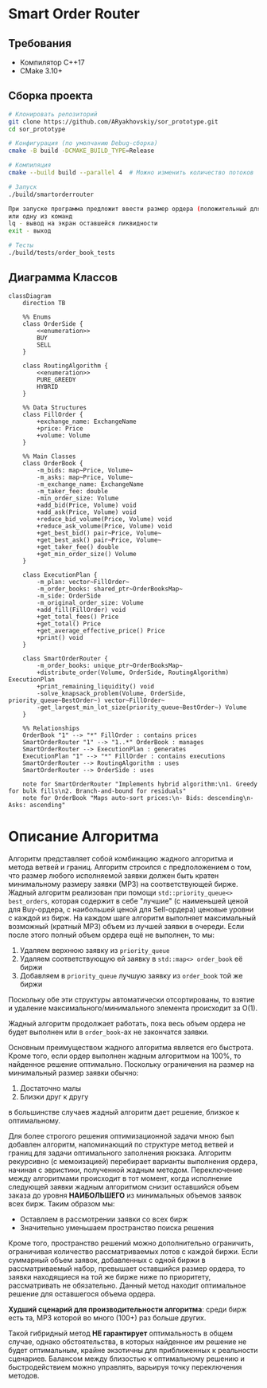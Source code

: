 # Smart Order Router

## Требования
- Компилятор C++17
- CMake 3.10+

## Сборка проекта

```bash
# Клонировать репозиторий
git clone https://github.com/ARyakhovskiy/sor_prototype.git
cd sor_prototype

# Конфигурация (по умолчанию Debug-сборка)
cmake -B build -DCMAKE_BUILD_TYPE=Release 

# Компиляция
cmake --build build --parallel 4  # Можно изменить количество потоков

# Запуск
./build/smartorderrouter

При запуске программа предложит ввести размер ордера (положительный для BUY, отрицательный для SELL)
или одну из команд
lq - вывод на экран оставшейся ликвидности
exit - выход

# Тесты
./build/tests/order_book_tests
```

## Диаграмма Классов

```mermaid
classDiagram
    direction TB

    %% Enums
    class OrderSide {
        <<enumeration>>
        BUY
        SELL
    }

    class RoutingAlgorithm {
        <<enumeration>>
        PURE_GREEDY
        HYBRID
    }

    %% Data Structures
    class FillOrder {
        +exchange_name: ExchangeName
        +price: Price
        +volume: Volume
    }

    %% Main Classes
    class OrderBook {
        -m_bids: map~Price, Volume~
        -m_asks: map~Price, Volume~
        -m_exchange_name: ExchangeName
        -m_taker_fee: double
        -min_order_size: Volume
        +add_bid(Price, Volume) void
        +add_ask(Price, Volume) void
        +reduce_bid_volume(Price, Volume) void
        +reduce_ask_volume(Price, Volume) void
        +get_best_bid() pair~Price, Volume~
        +get_best_ask() pair~Price, Volume~
        +get_taker_fee() double
        +get_min_order_size() Volume
    }

    class ExecutionPlan {
        -m_plan: vector~FillOrder~
        -m_order_books: shared_ptr~OrderBooksMap~
        -m_side: OrderSide
        -m_original_order_size: Volume
        +add_fill(FillOrder) void
        +get_total_fees() Price
        +get_total() Price
        +get_average_effective_price() Price
        +print() void
    }

    class SmartOrderRouter {
        -m_order_books: unique_ptr~OrderBooksMap~
        +distribute_order(Volume, OrderSide, RoutingAlgorithm) ExecutionPlan
        +print_remaining_liquidity() void
        -solve_knapsack_problem(Volume, OrderSide, priority_queue~BestOrder~) vector~FillOrder~
        -get_largest_min_lot_size(priority_queue~BestOrder~) Volume
    }

    %% Relationships
    OrderBook "1" --> "*" FillOrder : contains prices
    SmartOrderRouter "1" --> "1..*" OrderBook : manages
    SmartOrderRouter --> ExecutionPlan : generates
    ExecutionPlan "1" --> "*" FillOrder : contains executions
    SmartOrderRouter --> RoutingAlgorithm : uses
    SmartOrderRouter --> OrderSide : uses

    note for SmartOrderRouter "Implements hybrid algorithm:\n1. Greedy for bulk fills\n2. Branch-and-bound for residuals"
    note for OrderBook "Maps auto-sort prices:\n- Bids: descending\n- Asks: ascending"
```

# Описание Алгоритма

Алгоритм представляет собой комбинацию жадного алгоритма и метода ветвей и границ. Алгоритм строился с предположением о том, что размер любого исполняемой заявки должен быть кратен минимальному размеру заявки (МРЗ) на соответствующей бирже. Жадный алгоритм реализован при помощи `std::priority_queue<> best_orders`, которая содержит в себе "лучшие" (с наименьшей ценой для Buy-ордера, с наибольшей ценой для Sell-ордера) ценовые уровни с каждой из бирж. На каждом шаге алгоритм выполняет максимальный возможный (кратный МРЗ) объем из лучшей заявки в очереди. Если после этого полный объем ордера ещё не выполнен, то мы:

1. Удаляем верхнюю заявку из `priority_queue`
2. Удаляем соответствующую ей заявку в `std::map<> order_book` её биржи
3. Добавляем в `priority_queue` лучшую заявку из `order_book` той же биржи

Поскольку обе эти структуры автоматически отсортированы, то взятие и удаление максимального/минимального элемента происходит за O(1).

Жадный алгоритм продолжает работать, пока весь объем ордера не будет выполнен или в `order_book`-ах не закончатся заявки.

Основным преимуществом жадного алгоритма является его быстрота. Кроме того, если ордер выполнен жадным алгоритмом на 100%, то найденное решение оптимально. Поскольку ограничения на размер на минимальный размер заявки обычно:

1. Достаточно малы
2. Близки друг к другу

в большинстве случаев жадный алгоритм дает решение, близкое к оптимальному.

Для более строгого решения оптимизационной задачи мною был добавлен алгоритм, напоминающий по структуре метод ветвей и границ для задачи оптимального заполнения рюкзака. Алгоритм рекурсивно (с мемоизацией) перебирает варианты выполнения ордера, начиная с эвристики, полученной жадным методом. Переключение между алгоритмами происходит в тот момент, когда исполнение следующей заявки жадным алгоритмом снизит оставшийся объем заказа до уровня **НАИБОЛЬШЕГО** из минимальных объемов заявок всех бирж. Таким образом мы:

- Оставляем в рассмотрении заявки со всех бирж
- Значительно уменьшаем пространство поиска решения

Кроме того, пространство решений можно дополнительно ограничить, ограничивая количество рассматриваемых лотов с каждой биржи. Если суммарный объем заявок, добавленных с одной биржи в рассматриваемый набор, превышает оставшийся размер ордера, то заявки находящиеся на той же бирже ниже по приоритету, рассматривать не обязательно. Данный метод находит оптимальное решение для оставшегося объема ордера.

**Худший сценарий для производительности алгоритма**: среди бирж есть та, МРЗ которой во много (100+) раз больше других.

Такой гибридный метод **НЕ гарантирует** оптимальность в общем случае, однако обстоятельства, в которых найденное им решение не будет оптимальным, крайне экзотичны для приближенных к реальности сценариев. Балансом между близостью к оптимальному решению и быстродействием можно управлять, варьируя точку переключения методов.
